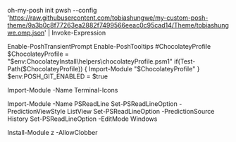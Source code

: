 oh-my-posh init pwsh --config 'https://raw.githubusercontent.com/tobiashungwe/my-custom-posh-theme/9a3b0c8f77263ea2882f7499566eeac0c95cad14/Theme/tobiashungwe.omp.json' | Invoke-Expression

Enable-PoshTransientPrompt
Enable-PoshTooltips
#ChocolateyProfile
$ChocolateyProfile = "$env:ChocolateyInstall\helpers\chocolateyProfile.psm1"
if(Test-Path($ChocolateyProfile))
{
    Import-Module "$ChocolateyProfile"
}
$env:POSH_GIT_ENABLED = $true

Import-Module -Name Terminal-Icons

Import-Module -Name PSReadLine
Set-PSReadLineOption -PredictionViewStyle ListView
Set-PSReadLineOption -PredictionSource History
Set-PSReadLineOption -EditMode Windows

Install-Module z -AllowClobber


